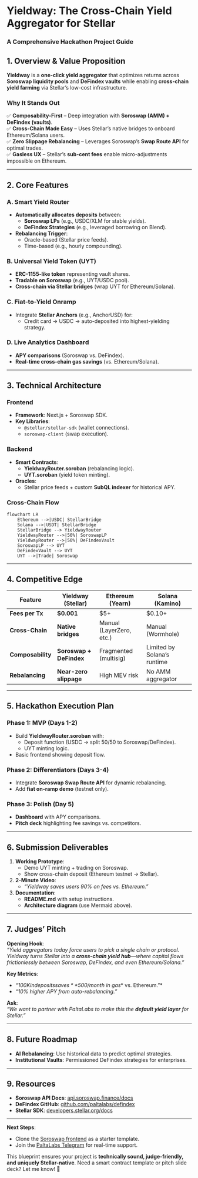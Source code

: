 # **Yieldway: The Cross-Chain Yield Aggregator for Stellar**  
### **A Comprehensive Hackathon Project Guide**  

## **1. Overview & Value Proposition**  
**Yieldway** is a **one-click yield aggregator** that optimizes returns across **Soroswap liquidity pools** and **DeFindex vaults** while enabling **cross-chain yield farming** via Stellar’s low-cost infrastructure.  

### **Why It Stands Out**  
✅ **Composability-First** – Deep integration with **Soroswap (AMM) + DeFindex (vaults)**.  
✅ **Cross-Chain Made Easy** – Uses Stellar’s native bridges to onboard Ethereum/Solana users.  
✅ **Zero Slippage Rebalancing** – Leverages Soroswap’s **Swap Route API** for optimal trades.  
✅ **Gasless UX** – Stellar’s **sub-cent fees** enable micro-adjustments impossible on Ethereum.  

---

## **2. Core Features**  
### **A. Smart Yield Router**  
- **Automatically allocates deposits** between:  
  - **Soroswap LPs** (e.g., USDC/XLM for stable yields).  
  - **DeFindex Strategies** (e.g., leveraged borrowing on Blend).  
- **Rebalancing Trigger**:  
  - Oracle-based (Stellar price feeds).  
  - Time-based (e.g., hourly compounding).  

### **B. Universal Yield Token (UYT)**  
- **ERC-1155-like token** representing vault shares.  
- **Tradable on Soroswap** (e.g., UYT/USDC pool).  
- **Cross-chain via Stellar bridges** (wrap UYT for Ethereum/Solana).  

### **C. Fiat-to-Yield Onramp**  
- Integrate **Stellar Anchors** (e.g., AnchorUSD) for:  
  - Credit card → USDC → auto-deposited into highest-yielding strategy.  

### **D. Live Analytics Dashboard**  
- **APY comparisons** (Soroswap vs. DeFindex).  
- **Real-time cross-chain gas savings** (vs. Ethereum/Solana).  

---

## **3. Technical Architecture**  
### **Frontend**  
- **Framework**: Next.js + Soroswap SDK.  
- **Key Libraries**:  
  - `@stellar/stellar-sdk` (wallet connections).  
  - `soroswap-client` (swap execution).  

### **Backend**  
- **Smart Contracts**:  
  - **YieldwayRouter.soroban** (rebalancing logic).  
  - **UYT.soroban** (yield token minting).  
- **Oracles**:  
  - Stellar price feeds + custom **SubQL indexer** for historical APY.  

### **Cross-Chain Flow**  
```mermaid  
flowchart LR  
    Ethereum -->|USDC| StellarBridge  
    Solana -->|USDT| StellarBridge  
    StellarBridge --> YieldwayRouter  
    YieldwayRouter -->|50%| SoroswapLP  
    YieldwayRouter -->|50%| DeFindexVault  
    SoroswapLP --> UYT  
    DeFindexVault --> UYT  
    UYT -->|Trade| Soroswap  
```  

---

## **4. Competitive Edge**  
| Feature                | Yieldway (Stellar)          | Ethereum (Yearn)          | Solana (Kamino)          |  
|------------------------|----------------------------|--------------------------|--------------------------|  
| **Fees per Tx**        | **$0.001**                 | $5+                      | $0.10+                   |  
| **Cross-Chain**        | **Native bridges**         | Manual (LayerZero, etc.) | Manual (Wormhole)        |  
| **Composability**      | **Soroswap + DeFindex**    | Fragmented (multisig)    | Limited by Solana’s runtime |  
| **Rebalancing**        | **Near-zero slippage**     | High MEV risk            | No AMM aggregator        |  

---

## **5. Hackathon Execution Plan**  
### **Phase 1: MVP (Days 1-2)**  
- Build **YieldwayRouter.soroban** with:  
  - Deposit function (USDC → split 50/50 to Soroswap/DeFindex).  
  - UYT minting logic.  
- Basic frontend showing deposit flow.  

### **Phase 2: Differentiators (Days 3-4)**  
- Integrate **Soroswap Swap Route API** for dynamic rebalancing.  
- Add **fiat on-ramp demo** (testnet only).  

### **Phase 3: Polish (Day 5)**  
- **Dashboard** with APY comparisons.  
- **Pitch deck** highlighting fee savings vs. competitors.  

---

## **6. Submission Deliverables**  
1. **Working Prototype**:  
   - Demo UYT minting + trading on Soroswap.  
   - Show cross-chain deposit (Ethereum testnet → Stellar).  
2. **2-Minute Video**:  
   - *“Yieldway saves users 90% on fees vs. Ethereum.”*  
3. **Documentation**:  
   - **README.md** with setup instructions.  
   - **Architecture diagram** (use Mermaid above).  

---

## **7. Judges’ Pitch**  
**Opening Hook**:  
*“Yield aggregators today force users to pick a single chain or protocol. Yieldway turns Stellar into a **cross-chain yield hub**—where capital flows frictionlessly between Soroswap, DeFindex, and even Ethereum/Solana.”*  

**Key Metrics**:  
- *“$100K in deposits saves **$500/month in gas** vs. Ethereum.”*  
- *“10% higher APY from auto-rebalancing.”*  

**Ask**:  
*“We want to partner with PaltaLabs to make this the **default yield layer** for Stellar.”*  

---

## **8. Future Roadmap**  
- **AI Rebalancing**: Use historical data to predict optimal strategies.  
- **Institutional Vaults**: Permissioned DeFindex strategies for enterprises.  

---

## **9. Resources**  
- **Soroswap API Docs**: [api.soroswap.finance/docs](https://api.soroswap.finance/docs)  
- **DeFindex GitHub**: [github.com/paltalabs/defindex](https://github.com/paltalabs/defindex)  
- **Stellar SDK**: [developers.stellar.org/docs](https://developers.stellar.org/docs)  

--- 

**Next Steps**:  
- Clone the [Soroswap frontend](https://github.com/soroswap/v2-frontend) as a starter template.  
- Join the [PaltaLabs Telegram](https://t.me/+QsJFzFPTkmgwNjUx) for real-time support.  

This blueprint ensures your project is **technically sound, judge-friendly, and uniquely Stellar-native**. Need a smart contract template or pitch slide deck? Let me know! 🚀

